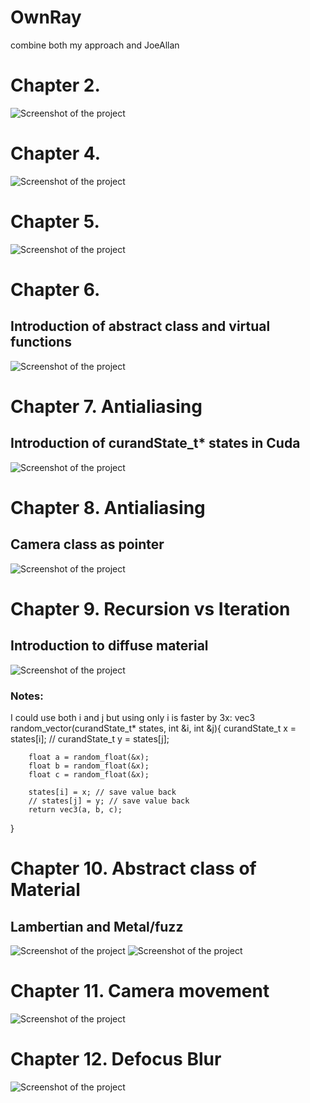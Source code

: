 # OwnRay
combine both my approach and JoeAllan 

# Chapter 2. 

![Screenshot of the project](sampleImages/chap2.png)

# Chapter 4.

![Screenshot of the project](sampleImages/chap4.png)

# Chapter 5.

![Screenshot of the project](sampleImages/chap5.png)

# Chapter 6.
## Introduction of abstract class and virtual functions

![Screenshot of the project](sampleImages/chap6.png)

# Chapter 7. Antialiasing
## Introduction of  curandState_t* states in Cuda
![Screenshot of the project](sampleImages/chap7.png)

# Chapter 8. Antialiasing
## Camera class as pointer
![Screenshot of the project](sampleImages/chap7.png)

# Chapter 9. Recursion vs Iteration
## Introduction to diffuse material 
![Screenshot of the project](sampleImages/chap9.png)
### Notes:
I could use both i and j  but using only i is faster by 3x:
vec3 random_vector(curandState_t* states,  int &i, int &j){
        curandState_t x = states[i];
        // curandState_t y = states[j];
        
        float a = random_float(&x);
        float b = random_float(&x);
        float c = random_float(&x); 
        
        states[i] = x; // save value back
        // states[j] = y; // save value back
        return vec3(a, b, c);
}

# Chapter 10. Abstract class of  Material
## Lambertian and Metal/fuzz
![Screenshot of the project](sampleImages/chap10_samples50_depth10.png)
![Screenshot of the project](sampleImages/chap10_samples500_depth100.png)

# Chapter 11. Camera movement 
![Screenshot of the project](sampleImages/chap11.png)

# Chapter 12. Defocus Blur
![Screenshot of the project](sampleImages/chap12.png)

